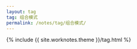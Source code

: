 ```yaml
---
layout: tag
tag: 组合模式
permalink: /notes/tag/组合模式/
---
```

{% include {{ site.worknotes.theme }}/tag.html %}